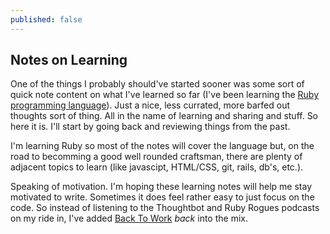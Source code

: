 ```yaml
---
published: false
---
```


## Notes on Learning

One of the things I probably should've started sooner was some sort of quick note content on what I've learned so far (I've been learning the [Ruby programming language](www.ruby-lang.org "ruby programming language site")). Just a nice, less currated, more barfed out thoughts sort of thing. All in the name of learning and sharing and stuff. So here it is. I'll start by going back and reviewing things from the past.

I'm learning Ruby so most of the notes will cover the language but, on the road to becomming a good well rounded craftsman, there are plenty of adjacent topics to learn (like javascipt, HTML/CSS, git, rails, db's, etc.).

Speaking of motivation. I'm hoping these learning notes will help me stay motivated to write. Sometimes it does feel rather easy to just focus on the code. So instead of listening to the Thoughtbot and Ruby Rogues podcasts on my ride in, I've added [Back To Work](5by5.tv/b2w "back to work podcast") _back_ into the mix.
